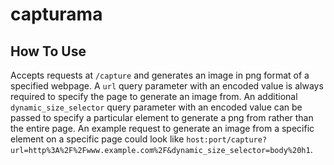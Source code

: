 # capturama

## How To Use
Accepts requests at `/capture` and generates an image in png format of a specified webpage. A `url` query parameter with an encoded value is always required to specify the page to generate an image from.
An additional `dynamic_size_selector` query parameter with an encoded value can be passed to specify a particular element to generate a png from rather than the entire page.
An example request to generate an image from a specific element on a specific page could look like `host:port/capture?url=http%3A%2F%2Fwww.example.com%2F&dynamic_size_selector=body%20h1`.
